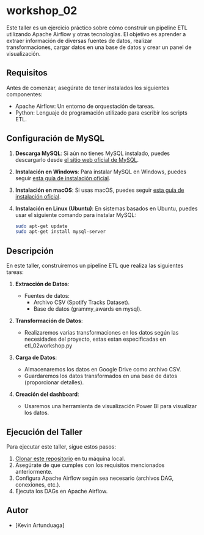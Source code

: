 # workshop_02

Este taller es un ejercicio práctico sobre cómo construir un pipeline ETL utilizando Apache Airflow y otras tecnologías. El objetivo es aprender a extraer información de diversas fuentes de datos, realizar transformaciones, cargar datos en una base de datos y crear un panel de visualización.

## Requisitos

Antes de comenzar, asegúrate de tener instalados los siguientes componentes:

- Apache Airflow: Un entorno de orquestación de tareas.
- Python: Lenguaje de programación utilizado para escribir los scripts ETL.

## Configuración de MySQL
1. **Descarga MySQL**: Si aún no tienes MySQL instalado, puedes descargarlo desde [el sitio web oficial de MySQL](https://dev.mysql.com/downloads/mysql/).

2. **Instalación en Windows**: Para instalar MySQL en Windows, puedes seguir [esta guía de instalación oficial](https://dev.mysql.com/doc/mysql-installation-excerpt/8.0/en/windows-installation.html).

3. **Instalación en macOS**: Si usas macOS, puedes seguir [esta guía de instalación oficial](https://dev.mysql.com/doc/mysql-installation-excerpt/8.0/en/osx-installation-pkg.html).

4. **Instalación en Linux (Ubuntu)**: En sistemas basados en Ubuntu, puedes usar el siguiente comando para instalar MySQL:

   ```bash
   sudo apt-get update
   sudo apt-get install mysql-server

## Descripción

En este taller, construiremos un pipeline ETL que realiza las siguientes tareas:

1. **Extracción de Datos**:
   - Fuentes de datos:
     - Archivo CSV (Spotify Tracks Dataset).
     - Base de datos (grammy_awards en mysql).

2. **Transformación de Datos**:
   - Realizaremos varias transformaciones en los datos según las necesidades del proyecto, estas estan especificadas en etl_02workshop.py

3. **Carga de Datos**:
   - Almacenaremos los datos en Google Drive como archivo CSV.
   - Guardaremos los datos transformados en una base de datos (proporcionar detalles).

4. **Creación del dashboard**:
   - Usaremos una herramienta de visualización  Power BI para visualizar los datos.

## Ejecución del Taller

Para ejecutar este taller, sigue estos pasos:

1. [Clonar este repositorio](#) en tu máquina local.
2. Asegúrate de que cumples con los requisitos mencionados anteriormente.
3. Configura Apache Airflow según sea necesario (archivos DAG, conexiones, etc.).
4. Ejecuta los DAGs en Apache Airflow.

## Autor

- [Kevin Artunduaga]
